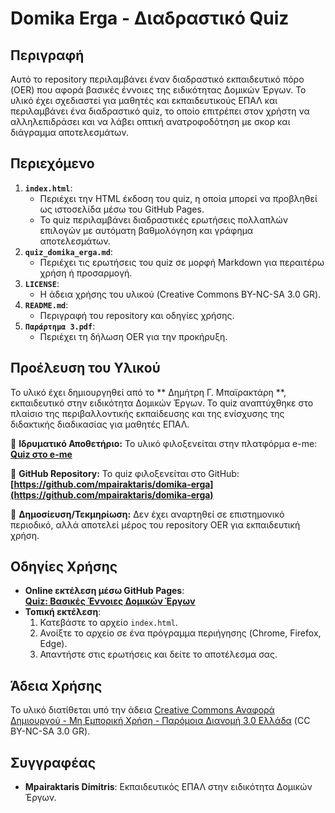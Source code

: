 # Domika Erga - Διαδραστικό Quiz

## Περιγραφή
Αυτό το repository περιλαμβάνει έναν διαδραστικό εκπαιδευτικό πόρο (OER) που αφορά βασικές έννοιες της ειδικότητας Δομικών Έργων. Το υλικό έχει σχεδιαστεί για μαθητές και εκπαιδευτικούς ΕΠΑΛ και περιλαμβάνει ένα διαδραστικό quiz, το οποίο επιτρέπει στον χρήστη να αλληλεπιδράσει και να λάβει οπτική ανατροφοδότηση με σκορ και διάγραμμα αποτελεσμάτων.

## Περιεχόμενο
1. **`index.html`**:
   - Περιέχει την HTML έκδοση του quiz, η οποία μπορεί να προβληθεί ως ιστοσελίδα μέσω του GitHub Pages.
   - Το quiz περιλαμβάνει διαδραστικές ερωτήσεις πολλαπλών επιλογών με αυτόματη βαθμολόγηση και γράφημα αποτελεσμάτων.
2. **`quiz_domika_erga.md`**:
   - Περιέχει τις ερωτήσεις του quiz σε μορφή Markdown για περαιτέρω χρήση ή προσαρμογή.
3. **`LICENSE`**:
   - Η άδεια χρήσης του υλικού (Creative Commons BY-NC-SA 3.0 GR).
4. **`README.md`**:
   - Περιγραφή του repository και οδηγίες χρήσης.
5. **`Παράρτημα 3.pdf`**:
   - Περιέχει τη δήλωση OER για την προκήρυξη.

## Προέλευση του Υλικού
Το υλικό έχει δημιουργηθεί από το ** Δημήτρη Γ. Μπαϊρακτάρη **, εκπαιδευτικό στην ειδικότητα Δομικών Έργων. Το quiz αναπτύχθηκε στο πλαίσιο της περιβαλλοντικής εκπαίδευσης και της ενίσχυσης της διδακτικής διαδικασίας για μαθητές ΕΠΑΛ.

🔹 **Ιδρυματικό Αποθετήριο:** Το υλικό φιλοξενείται στην πλατφόρμα e-me:  
  **[Quiz στο e-me](https://files.e-me.edu.gr/s/8KBkX6gzEG8FsyK)**

🔹 **GitHub Repository:** Το quiz φιλοξενείται στο GitHub:  
  **[https://github.com/mpairaktaris/domika-erga](https://github.com/mpairaktaris/domika-erga)**

🔹 **Δημοσίευση/Τεκμηρίωση:** Δεν έχει αναρτηθεί σε επιστημονικό περιοδικό, αλλά αποτελεί μέρος του repository OER για εκπαιδευτική χρήση.

## Οδηγίες Χρήσης
- **Online εκτέλεση μέσω GitHub Pages**:  
  **[Quiz: Βασικές Έννοιες Δομικών Έργων](https://mpairaktaris.github.io/domika-erga)**
- **Τοπική εκτέλεση**:
  1. Κατεβάστε το αρχείο `index.html`.
  2. Ανοίξτε το αρχείο σε ένα πρόγραμμα περιήγησης (Chrome, Firefox, Edge).
  3. Απαντήστε στις ερωτήσεις και δείτε το αποτέλεσμα σας.

## Άδεια Χρήσης
Το υλικό διατίθεται υπό την άδεια [Creative Commons Αναφορά Δημιουργού - Μη Εμπορική Χρήση - Παρόμοια Διανομή 3.0 Ελλάδα](https://creativecommons.org/licenses/by-nc-sa/3.0/gr/) (CC BY-NC-SA 3.0 GR).

## Συγγραφέας
- **Μpairaktaris Dimitris**: Εκπαιδευτικός ΕΠΑΛ στην ειδικότητα Δομικών Έργων.


